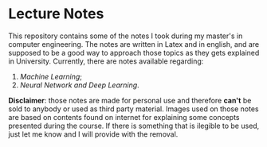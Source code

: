 # Lecture Notes

This repository contains some of the notes I took during my master's in computer engineering. The notes are written in Latex and in english, and are supposed to be a good way to approach those topics as they gets explained in University. Currently, there are notes available regarding:
1. *Machine Learning*;
2. *Neural Network and Deep Learning*.


**Disclaimer**: those notes are made for personal use and therefore **can't** be sold to anybody or used as third party material. 
Images used on those notes are based on contents found on internet for explaining some concepts presented during the course. If there is something that is ilegible to be used, just let me know and I will provide with the removal.
